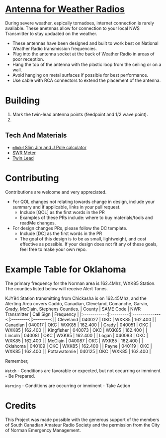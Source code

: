 # [Antenna for Weather Radios]
During severe weather, espically tornadoes, internet connection is rarely avaliable. These anetnnas allow for connection to your local NWS Transmitter to stay updaated on the weather. 
- These antennas have been designed and built to work best on National Weather Radio transmission frequencies.
- Plug into the antenna socket at the back of Weather Radio in areas of poor reception.
- Hang the top of the antenna with the plastic loop from the ceiling or on a wall.
- Avoid hanging on metal surfaces if possible for best performance.
- Use cable with RCA connectors to extend the placement of the antenna.

# Building
1) Mark the twin-lead antenna points (feedpoint and 1/2 wave point).
2) 


## Tech And Materials
- [`m0ukd` Slim Jim and J Pole calculator]
- [SWR Meter]
- [Twin Lead]

# Contributing
Contributions are welcome and very appreciated. 
- For QOL changes not relating towards change in design, include your summary and if applicable, links in your pull request. 
  - Include [QOL] as the first words in the PR
  - Examples of these PRs include: where to buy materials/tools and readMe changes.
- For design changes PRs, please follow the DC template. 
  - Include [DC] as the first words in the PR
  - The goal of this design is to be as small, lightweight, and cost effective as possible. If your design does not fit any of these goals, feel free to make your own repo.  

# Example Table for Oklahoma
The primary frequency for the Norman area is 162.4Mhz, WXK85 Station.  The counties listed below will receive Alert Tones.

KJY94 Station transmitting from Chickasha is on 162.45Mhz, and the Alerting Area covers Caddo, Canadian, Cleveland, Comanche, Garvin, Grady, McClain, Stephens Counties.
|    County    | SAME Code | NWR Transmitter | Call Sign | Frequency |
|:------------:|:---------:|:---------------:|:---------:|:---------:|
|   Cleveland  |   040027  |       OKC       |   WXK85   |  162.400  |
|   Canadian   |   040017  |       OKC       |   WXK85   |  162.400  |
|     Grady    |   040051  |       OKC       |   WXK85   |  162.400  |
|  Kingfisher  |   040073  |       OKC       |   WXK85   |  162.400  |
|    Lincoln   |   040081  |       OKC       |   WXK85   |  162.400  |
|     Logan    |   040083  |       OKC       |   WXK85   |  162.400  |
|    McClain   |   040087  |       OKC       |   WXK85   |  162.400  |
|   Oklahoma   |   040109  |       OKC       |   WXK85   |  162.400  |
|     Payne    |   040119  |       OKC       |   WXK85   |  162.400  |
| Pottawatomie |   040125  |       OKC       |   WXK85   |  162.400  |

Remember,

`Watch` -  Conditions are favorable or expected, but not occurring or imminent - Be Prepared.

`Warning` - Conditions are occurring or imminent - Take Action
# Credits
This Project was made possible with the generous support of the members of South Canadian Amateur Radio Society and the permission from the City of Norman Emergency Management. 

[Antenna for Weather Radios]: <https://w5nor.org/wxradio/>
[`m0ukd` Slim Jim and J Pole calculator]: <https://m0ukd.com/calculators/slim-jim-and-j-pole-calculator/ >
[SWR meter]:< >
[Twin lead]:< >
